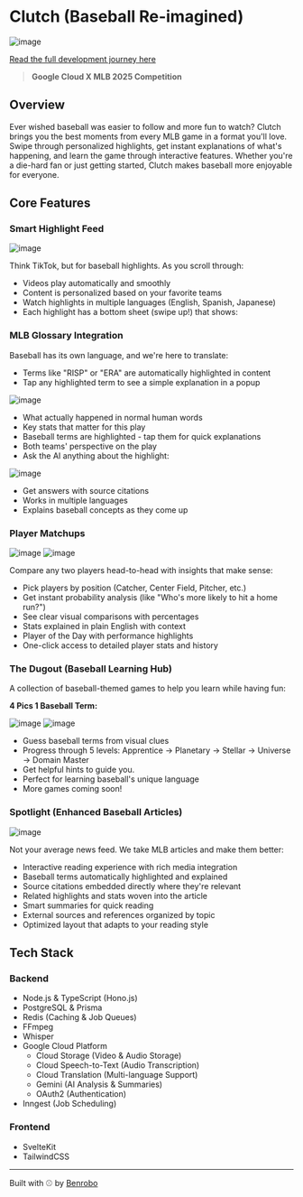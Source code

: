 # Clutch (Baseball Re-imagined)

![image](tmp/screenshots/1.png)

[Read the full development journey here](journey.md)

> **Google Cloud X MLB 2025 Competition**

## Overview

Ever wished baseball was easier to follow and more fun to watch? Clutch brings you the best moments from every MLB game in a format you'll love. Swipe through personalized highlights, get instant explanations of what's happening, and learn the game through interactive features. Whether you're a die-hard fan or just getting started, Clutch makes baseball more enjoyable for everyone.

## Core Features

### Smart Highlight Feed

![image](tmp/screenshots/2.png)

Think TikTok, but for baseball highlights. As you scroll through:

- Videos play automatically and smoothly
- Content is personalized based on your favorite teams
- Watch highlights in multiple languages (English, Spanish, Japanese)
- Each highlight has a bottom sheet (swipe up!) that shows:

### MLB Glossary Integration

Baseball has its own language, and we're here to translate:

- Terms like "RISP" or "ERA" are automatically highlighted in content
- Tap any highlighted term to see a simple explanation in a popup

![image](tmp/screenshots/3.png)

- What actually happened in normal human words
- Key stats that matter for this play
- Baseball terms are highlighted - tap them for quick explanations
- Both teams' perspective on the play
- Ask the AI anything about the highlight:

![image](tmp/screenshots/4.png)

- Get answers with source citations
- Works in multiple languages
- Explains baseball concepts as they come up

### Player Matchups

![image](tmp/screenshots/6.png)
![image](tmp/screenshots/5.png)

Compare any two players head-to-head with insights that make sense:

- Pick players by position (Catcher, Center Field, Pitcher, etc.)
- Get instant probability analysis (like "Who's more likely to hit a home run?")
- See clear visual comparisons with percentages
- Stats explained in plain English with context
- Player of the Day with performance highlights
- One-click access to detailed player stats and history

### The Dugout (Baseball Learning Hub)

A collection of baseball-themed games to help you learn while having fun:

**4 Pics 1 Baseball Term:**

![image](tmp/screenshots/7.png)
![image](tmp/screenshots/8.png)

- Guess baseball terms from visual clues
- Progress through 5 levels: Apprentice → Planetary → Stellar → Universe → Domain Master
- Get helpful hints to guide you.
- Perfect for learning baseball's unique language
- More games coming soon!

### Spotlight (Enhanced Baseball Articles)

![image](tmp/screenshots/9.png)

Not your average news feed. We take MLB articles and make them better:

- Interactive reading experience with rich media integration
- Baseball terms automatically highlighted and explained
- Source citations embedded directly where they're relevant
- Related highlights and stats woven into the article
- Smart summaries for quick reading
- External sources and references organized by topic
- Optimized layout that adapts to your reading style

## Tech Stack

### Backend

- Node.js & TypeScript (Hono.js)
- PostgreSQL & Prisma
- Redis (Caching & Job Queues)
- FFmpeg
- Whisper
- Google Cloud Platform
  - Cloud Storage (Video & Audio Storage)
  - Cloud Speech-to-Text (Audio Transcription)
  - Cloud Translation (Multi-language Support)
  - Gemini (AI Analysis & Summaries)
  - OAuth2 (Authentication)
- Inngest (Job Scheduling)

### Frontend

- SvelteKit
- TailwindCSS

---

Built with ⚾️ by [Benrobo](https://github.com/benrobo)
